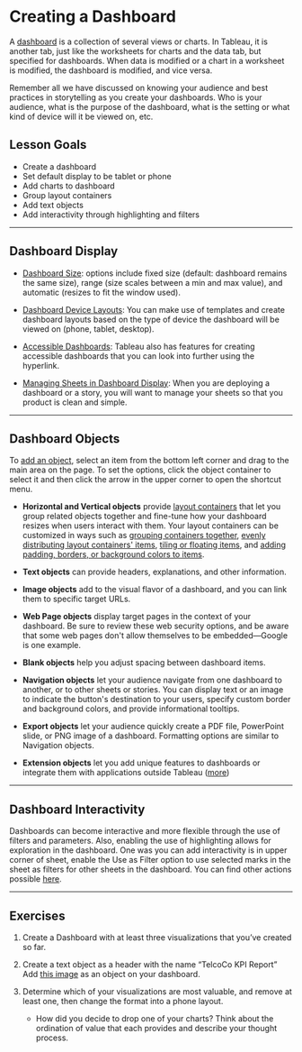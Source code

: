 # Creating a Dashboard

A [dashboard](https://help.tableau.com/current/pro/desktop/en-us/dashboards.htm) is a collection of several views or charts. In Tableau, it is another tab, just like the worksheets for charts and the data tab, but specified for dashboards. When data is modified or a chart in a worksheet is modified, the dashboard is modified, and vice versa. 

Remember all we have discussed on knowing your audience and best practices in storytelling as you create your dashboards. Who is your audience, what is the purpose of the dashboard, what is the setting or what kind of device will it be viewed on, etc. 

## Lesson Goals

- Create a dashboard  
- Set default display to be tablet or phone   
- Add charts to dashboard    
- Group layout containers   
- Add text objects   
- Add interactivity through highlighting and filters   

_________________________  


## Dashboard Display  

- [Dashboard Size](https://help.tableau.com/current/pro/desktop/en-us/dashboards_organize_floatingandtiled.htm#dashboard-size-options): options include fixed size (default: dashboard remains the same size), range (size scales between a min and max value), and automatic (resizes to fit the window used).   

- [Dashboard Device Layouts](https://help.tableau.com/current/pro/desktop/en-us/dashboards_dsd_create.htm): You can make use of templates and create dashboard layouts based on the type of device the dashboard will be viewed on (phone, tablet, desktop).  

- [Accessible Dashboards](https://help.tableau.com/current/pro/desktop/en-us/accessibility_dashboards.htm): Tableau also has features for creating accessible dashboards that you can look into further using the hyperlink.   

- [Managing Sheets in Dashboard Display](https://help.tableau.com/current/pro/desktop/en-us/environ_workbooksandsheets_sheets_hideshow.htm): When you are deploying a dashboard or a story, you will want to manage your sheets so that you product is clean and simple.   

_________________________  

## Dashboard Objects  

To [add an object](https://help.tableau.com/current/pro/desktop/en-us/dashboards_create.htm#add-an-object), select an item from the bottom left corner and drag to the main area on the page. To set the options, click the object container to select it and then click the arrow in the upper corner to open the shortcut menu. 


- **Horizontal and Vertical objects** provide [layout containers](https://help.tableau.com/current/pro/desktop/en-us/dashboards_refine.htm#Use_a_layout_container) that let you group related objects together and fine-tune how your dashboard resizes when users interact with them. Your layout containers can be customized in ways such as [grouping containers together](https://help.tableau.com/current/pro/desktop/en-us/dashboards_organize_floatingandtiled.htm#group-items-using-layout-containers), [evenly distributing layout containers' items](https://help.tableau.com/current/pro/desktop/en-us/dashboards_organize_floatingandtiled.htm#evenly-distribute-a-layout-containers-items), [tiling or floating items](https://help.tableau.com/current/pro/desktop/en-us/dashboards_organize_floatingandtiled.htm#tile-or-float-dashboard-items), and [adding padding, borders, or background colors to items](https://help.tableau.com/current/pro/desktop/en-us/dashboards_organize_floatingandtiled.htm#add-padding-borders-and-background-colors-around-items). 

- **Text objects** can provide headers, explanations, and other information.    

- **Image objects** add to the visual flavor of a dashboard, and you can link them to specific target URLs.    

- **Web Page objects** display target pages in the context of your dashboard. Be sure to review these web security options, and be aware that some web pages don't allow themselves to be embedded—Google is one example.  

- **Blank objects** help you adjust spacing between dashboard items.  

- **Navigation objects** let your audience navigate from one dashboard to another, or to other sheets or stories. You can display text or an image to indicate the button's destination to your users, specify custom border and background colors, and provide informational tooltips.  

- **Export objects** let your audience quickly create a PDF file, PowerPoint slide, or PNG image of a dashboard. Formatting options are similar to Navigation objects.  

- **Extension objects** let you add unique features to dashboards or integrate them with applications outside Tableau ([more](https://help.tableau.com/current/pro/desktop/en-us/dashboard_extensions.htm))

_________________________  


## Dashboard Interactivity  

Dashboards can become interactive and more flexible through the use of filters and parameters. Also, enabling the use of highlighting allows for exploration in the dashboard. One was you can add interactivity is in upper corner of sheet, enable the Use as Filter option to use selected marks in the sheet as filters for other sheets in the dashboard. You can find other actions possible [here](https://help.tableau.com/current/pro/desktop/en-us/actions_dashboards.htm).  

_________________________  

## Exercises

1. Create a Dashboard with at least three visualizations that you’ve created so far.

2. Create a text object as a header with the name “TelcoCo KPI Report”
Add [this image](https://drive.google.com/file/d/1OmmavSYhDbDxZNLvqnDMQVoN9zm09qKj/view?usp=sharing) as an object on your dashboard.

3. Determine which of your visualizations are most valuable, and remove at least one, then change the format into a phone layout.
    - How did you decide to drop one of your charts? Think about the ordination of value that each provides and describe your thought process.


